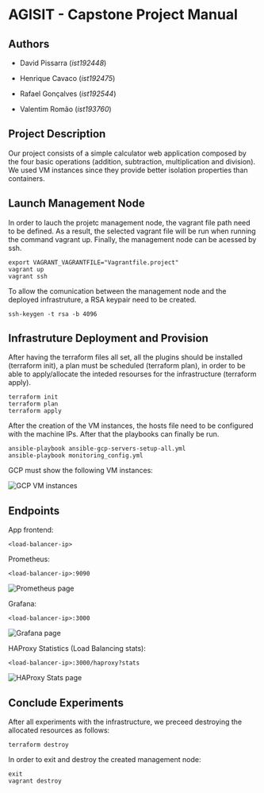 #  AGISIT - Capstone Project Manual

## Authors

- David Pissarra (*ist192448*)

- Henrique Cavaco (*ist192475*)

- Rafael Gonçalves (*ist192544*)

- Valentim Romão (*ist193760*)

## Project Description

Our project consists of a simple calculator web application composed by the four basic operations (addition, subtraction, multiplication and division). We used VM instances since they provide better isolation properties than containers.

## Launch Management Node

In order to lauch the projetc management node, the vagrant file path need to be defined. As a result, the selected vagrant file will be run when running the command vagrant up. Finally, the management node can be acessed by ssh.

```
export VAGRANT_VAGRANTFILE="Vagrantfile.project"
vagrant up
vagrant ssh
```

To allow the comunication between the management node and the deployed infrastruture, a RSA keypair need to be created.

```
ssh-keygen -t rsa -b 4096
```

## Infrastruture Deployment and Provision

After having the terraform files all set, all the plugins should be installed (terraform init), a plan must be scheduled (terraform plan), in order to be able to apply/allocate the inteded resourses for the infrastructure (terraform apply). 

```
terraform init
terraform plan
terraform apply
```

After the creation of the VM instances, the hosts file need to be configured with the machine IPs. After that the playbooks can finally be run.

```
ansible-playbook ansible-gcp-servers-setup-all.yml
ansible-playbook monitoring_config.yml
```

GCP must show the following VM instances:

![](https://cdn.discordapp.com/attachments/1023993625140543510/1038054813562327150/gcp.png "GCP VM instances")

## Endpoints

App frontend:

```
<load-balancer-ip>
```

Prometheus:

```
<load-balancer-ip>:9090
```

![](https://cdn.discordapp.com/attachments/1023993625140543510/1038054814522822666/prometheus.png "Prometheus page")

Grafana:

```
<load-balancer-ip>:3000
```

![](https://cdn.discordapp.com/attachments/1023993625140543510/1038054813855924274/grafana.png "Grafana page")

HAProxy Statistics (Load Balancing stats):

```
<load-balancer-ip>:3000/haproxy?stats
```

![](https://cdn.discordapp.com/attachments/1023993625140543510/1038054814208237589/haproxy.png "HAProxy Stats page")

## Conclude Experiments

After all experiments with the infrastructure, we preceed destroying the allocated resources as follows:

```
terraform destroy
```

In order to exit and destroy the created management node:

```
exit
vagrant destroy
```